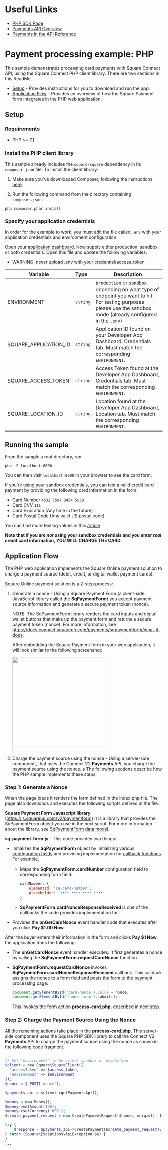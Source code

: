 # Useful Links

* [PHP SDK Page](https://developer.squareup.com/docs/sdks/php)
* [Payments API Overview](https://developer.squareup.com/docs/payments)
* [Payments in the API Reference](https://developer.squareup.com/reference/square/payments-api)

# Payment processing example: PHP

This sample demonstrates processing card payments with Square Connect API, using the
Square Connect PHP client library. There are two sections in this ReadMe.
* [Setup](#setup) - Provides instructions for you to download and run the app.
* [Application Flow](#application-flow) - Provides an overview of how the Square Payment form integrates in the PHP web application.

## Setup

### Requirements

* PHP >= 7.1

### Install the PHP client library

This sample already includes the `square/square` dependency in its `composer.json`
file. To install the client library:

1. Make sure you've downloaded Composer, following the instructions
[here](https://getcomposer.org/download/).

2. Run the following command from the directory containing `composer.json`:

```
php composer.phar install
```

### Specify your application credentials

In order for the example to work, you must edit the file called `.env` with your application credentials and environment configuration.

Open your [application dashboard](https://developer.squareup.com/). Now supply either production, sandbox, or both credentials. Open this file and update the following variables:
* WARNING: never upload .env with your credential/access_token

| Variable               |  Type    |   Description   |
|------------------------|:---------|-----------------|
| ENVIRONMENT            | `string` | `production` or `sandbox` depending on what type of endpoint you want to hit. For testing purposes please use the sandbox mode (already configured in the `.env`)   |
| SQUARE_APPLICATION_ID  | `string` | Application ID found on your Developer App Dashboard, Credentials tab. Must match the corresponding `ENVIRONMENT`.  |
| SQUARE_ACCESS_TOKEN    | `string` | Access Token found at the Developer App Dashboard, Credentials tab. Must match the corresponding `ENVIRONMENT`.  |
| SQUARE_LOCATION_ID     | `string` | Location found at the Developer App Dashboard, Location tab. Must match the corresponding `ENVIRONMENT`. |


## Running the sample

From the sample's root directory, run:

    php -S localhost:8000

You can then visit `localhost:8000` in your browser to see the card form.

If you're using your sandbox credentials, you can test a valid credit card
payment by providing the following card information in the form:

* Card Number `4532 7597 3454 5858`
* Card CVV `111`
* Card Expiration (Any time in the future)
* Card Postal Code (Any valid US postal code)

You can find more testing values in this [article](https://docs.connect.squareup.com/articles/using-sandbox)

**Note that if you are _not_ using your sandbox credentials and you enter _real_
credit card information, YOU WILL CHARGE THE CARD.**
## Application Flow

The PHP web application implements the Square Online payment solution to charge a payment source (debit, credit, or digital wallet payment cards).

Square Online payment solution is a 2-step process: 

1. Generate a nonce -  Using a Square Payment Form (a client-side JavaScript library 
called the **SqPaymentForm**) you accept payment source information and generate a secure payment token (nonce).

    NOTE: The SqPaymentForm library renders the card inputs and digital wallet buttons that make up the payment form and returns a secure payment token (nonce). For more information, see https://docs.connect.squareup.com/payments/sqpaymentform/what-it-does.

    After embedding the Square Payment form in your web application, it will look similar to the following screenshot:

    <img src="./PaymentFormExamplePHP.png" width="300"/>

2. Charge the payment source using the nonce - Using a server-side component, that uses the Connect V2 
**Payments** API, you charge the payment source using the nonce.
s
The following sections describe how the PHP sample implements these steps.

### Step 1: Generate a Nonce

When the page loads it renders the form defined in the index.php file. The page also downloads and executes the following scripts defined in the file:

 **Square Payment Form Javascript library** (https://js.squareup.com/v2/paymentform)  It is a library that provides the SqPaymentForm object you use in the next script. For more information about the library, see [SqPaymentForm data model](https://docs.connect.squareup.com/api/paymentform#navsection-paymentform). 

**sq-payment-form.js** - This code provides two things:

* Initializes the **SqPaymentForm** object by initializing various 
[configuration fields](https://docs.connect.squareup.com/api/paymentform#paymentform-configurationfields) and providing implementation for [callback functions](https://docs.connect.squareup.com/api/paymentform#_callbackfunctions_detail). For example,

    * Maps the **SqPaymentForm.cardNumber** configuration field to corresponding form field:  

        ```javascript
        cardNumber: {
            elementId: 'sq-card-number',               
            placeholder: '•••• •••• •••• ••••'
        }
        ```
    * **SqPaymentForm.cardNonceResponseReceived** is one of the callbacks the code provides implementation for. 

* Provides the **onGetCardNonce** event handler code that executes after you click **Pay $1.00 Now**.

After the buyer enters their information in the form and clicks **Pay $1 Now**, the application does the following: 

* The **onGetCardNonce** event handler executes. It first generates a nonce by calling the **SqPaymentForm.requestCardNonce** function.
* **SqPaymentForm.requestCardNonce** invokes **SqPaymentForm.cardNonceResponseReceived** callback. This callback  assigns the nonce to a form field and posts the form to the payment processing page:

    ```javascript
    document.getElementById('card-nonce').value = nonce;
    document.getElementById('nonce-form').submit();  
    ```

    This invokes the form action **process-card.php**, described in next step.

### Step 2: Charge the Payment Source Using the Nonce 
All the remaining actions take place in the **process-card.php**.  This server-side component uses the Square PHP SDK library to call the Connect V2 **Payments** API to charge the payment source using the nonce as shown in the following code fragment. 
```php
...
// Set 'environment' to be either sandbox or production.
$client = new Square\SquareClient([
  'accessToken' => $access_token,  
  'environment' => $environment
]);
$nonce = $_POST['nonce'];

$payments_api = $client->getPaymentsApi();

$money = new Money();
$money->setAmount(100);
$money->setCurrency('USD');
$create_payment_request = new CreatePaymentRequest($nonce, uniqid(), $money);

try {
    $response = $payments_api->createPayment($create_payment_request);
} catch (Square\Exceptions\ApiException $e) {
}
...
```



